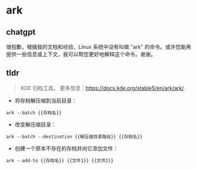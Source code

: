 # ark 
## chatgpt 
很抱歉，根据我的文档和经验，Linux 系统中没有叫做 "ark" 的命令。或许您能再提供一些信息或上下文，我可以帮您更好地解释这个命令。谢谢。 

## tldr 
 
> KDE 归档工具。
> 更多信息：<https://docs.kde.org/stable5/en/ark/ark/>.

- 将存档解压缩到当前目录：

`ark --batch {{存档名}}`

- 改变解压缩目录：

`ark --batch --destination {{解压缩目录路径}} {{存档名}}`

- 创建一个原本不存在的存档并向它添加文件：

`ark --add-to {{存档名}} {{文件1}} {{文件2}}`
